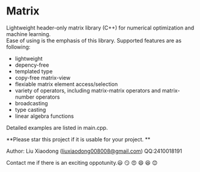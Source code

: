 # Matrix

Lightweight header-only matrix library (C++) for numerical optimization and machine learning.   
Ease of using is the emphasis of this library. Supported features are as following:
* lightweight
* depency-free
* templated type
* copy-free matrix-view
* flexiable matrix element access/selection
* variety of operators, including matrix-matrix operators and matrix-number operators
* broadcasting
* type casting
* linear algebra functions

Detailed examples are listed in main.cpp.

**Please star this project if it is usable for your project. ** 

Author: Liu Xiaodong (liuxiaodong008008@gmail.com) QQ:2410018191

Contact me if there is an exciting oppotunity.😃 😏 😍 😄 😆 😊
